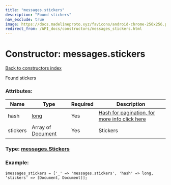 ```yaml
---
title: "messages.stickers"
description: "Found stickers"
nav_exclude: true
image: https://docs.madelineproto.xyz/favicons/android-chrome-256x256.png
redirect_from: /API_docs/constructors/messages_stickers.html
---
```

# Constructor: messages.stickers  
[Back to constructors index](/API_docs/constructors/index.html)



Found stickers

### Attributes:

| Name     |    Type       | Required | Description |
|----------|---------------|----------|-------------|
|hash|[long](/API_docs/types/long.html) | Yes|[Hash for pagination, for more info click here](https://core.telegram.org/api/offsets#hash-generation)|
|stickers|Array of [Document](/API_docs/types/Document.html) | Yes|Stickers|



### Type: [messages.Stickers](/API_docs/types/messages.Stickers.html)


### Example:

```
$messages_stickers = ['_' => 'messages.stickers', 'hash' => long, 'stickers' => [Document, Document]];
```  
